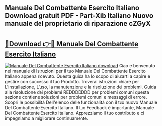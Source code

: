 ## Manuale Del Combattente Esercito Italiano Download gratuit PDF - Part-Xib Italiano Nuovo manuale del proprietario di riparazione cZGyX

# <h2><a href="http://dfdy6l.blite.top/?on=Manuale+Del+Combattente+Esercito+Italiano">🔗Download 👉🔴 Manuale Del Combattente Esercito Italiano</a></h2>

[![Manuale Del Combattente Esercito Italiano download](https://i.imgur.com/lujVjoI.png)](http://dfdy6l.blite.top/?on=Manuale+Del+Combattente+Esercito+Italiano)
Ciao e benvenuto nel manuale di Istruzioni per il tuo Manuale Del Combattente Esercito Italiano appena ricevuto. Questa guida ha lo scopo di aiutarti a capire e gestire con successo il tuo Prodotto. Troverai istruzioni chiare per L'installazione, L'uso, la manutenzione e la risoluzione dei problemi. Guida alla risoluzione dei problemi REDDDDDDD per problemi comuni questa sezione contiene soluzioni per problemi comuni e messaggi di errore. Scopri le possibilità Dell'elenco delle funzionalità con il tuo nuovo Manuale Del Combattente Esercito Italiano. Il tuo Feedback è importante, Manuale Del Combattente Esercito Italiano. Apprezziamo il tuo contributo e ci impegniamo a migliorare continuamente.
